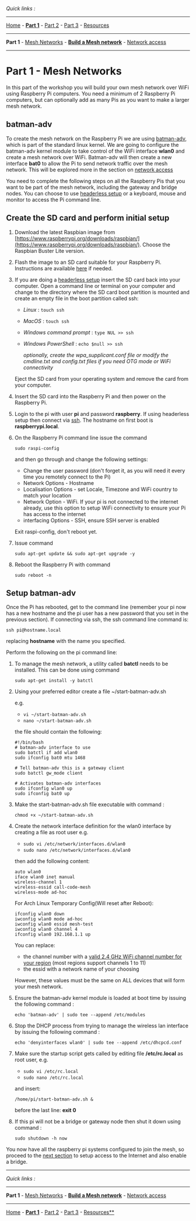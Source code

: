 *Quick links :*
***
[Home](/README.md) - [**Part 1**](/part1/README.md) - [Part 2](/part2/README.md) - [Part 3](/part3/README.md) - [Resources](/additionalResources/README.md)
***
**Part 1** - [Mesh Networks](MESH.md) - [**Build a Mesh network**](PIMESH.md) - [Network access](ROUTE.md)
***

# Part 1 - Mesh Networks

In this part of the workshop you will build your own mesh network over WiFi using Raspberry Pi computers.  You need a minimum of 2 Raspberry Pi computers, but can optionally add as many Pis as you want to make a larger mesh network.

## batman-adv

To create the mesh network on the Raspberry Pi we are using [batman-adv](https://www.open-mesh.org/projects/open-mesh/wiki), which is part of the standard linux kernel.  We are going to configure the batman-adv kernel module to take control of the WiFi interface **wlan0** and create a mesh network over WiFi.  Batman-adv will then create a new interface **bat0** to allow the Pi to send network traffic over the mesh network.  This will be explored more in the section on [network access](ROUTE.md)

You need to complete the following steps on all the Raspberry Pis that you want to be part of the mesh network, including the gateway and bridge nodes.  You can choose to use [headerless setup](/additionalResources/HEADERLESS_SETUP.md) or a keyboard, mouse and monitor to access the Pi command line.

## Create the SD card and perform initial setup

1. Download the latest Raspbian image from [https://www.raspberrypi.org/downloads/raspbian/](https://www.raspberrypi.org/downloads/raspbian/).  Choose the Raspbian Buster Lite version.
2. Flash the image to an SD card suitable for your Raspberry Pi.  Instructions are available [here](https://www.raspberrypi.org/documentation/installation/installing-images/README.md) if needed.
3. If you are doing a [headerless setup](/additionalResources/HEADERLESS_SETUP.md) insert the SD card back into your computer.  Open a command line or terminal on your computer and change to the directory where the SD card boot partition is mounted and create an empty file in the boot partition called ssh:
    - *Linux* : ```touch ssh```
    - *MacOS* : ```touch ssh```
    - *Windows command prompt* : ```type NUL >> ssh```
    - *Windows PowerShell* : ```echo $null >> ssh```

        *optionally, create the wpa_supplicant.conf file or modify the cmdline.txt and config.txt files if you need OTG mode or WiFi connectivity*

    Eject the SD card from your operating system and remove the card from your computer.
4. Insert the SD card into the Raspberry Pi and then power on the Raspberry Pi.
5. Login to the pi with user **pi** and password **raspberry**.  If using headerless setup then connect via [ssh](/additionalResources/COMMAND_LINE_ACCESS.md).  The hostname on first boot is **raspberrypi.local**.  
6. On the Raspberry Pi command line issue the command

    ```sudo raspi-config```

    and then go through and change the following settings:
    - Change the user password (don't forget it, as you will need it every time you remotely connect to the Pi)
    - Network Options - Hostname
    - Localisation Options - set Locale, Timezone and WiFi country to match your location
    - Network Option - WiFi.  If your pi is not connected to the internet already, use this option to setup WiFi connectivity to ensure your Pi has access to the internet
    - interfacing Options - SSH, ensure SSH server is enabled

    Exit raspi-config, don't reboot yet.
7. Issue command

    ```sudo apt-get update && sudo apt-get upgrade -y```
8. Reboot the Raspberry Pi with command

    ```sudo reboot -n```

## Setup batman-adv

Once the Pi has rebooted, get to the command line (remember your pi now has a new hostname and the pi user has a new password that you set in the previous section).  If connecting via ssh, the ssh command line command is:

```ssh pi@hostname.local```

replacing **hostname** with the name you specified.

Perform the following on the pi command line:

1. To manage the mesh network, a utility called **batctl** needs to be installed.  This can be done using command

    ```sudo apt-get install -y batctl```

2. Using your preferred editor create a file ~/start-batman-adv.sh

    e.g.
    - ```vi ~/start-batman-adv.sh```
    - ```nano ~/start-batman-adv.sh```

    the file should contain the following:

    ```text
    #!/bin/bash
    # batman-adv interface to use
    sudo batctl if add wlan0
    sudo ifconfig bat0 mtu 1468

    # Tell batman-adv this is a gateway client
    sudo batctl gw_mode client

    # Activates batman-adv interfaces
    sudo ifconfig wlan0 up
    sudo ifconfig bat0 up
    ```

3. Make the start-batman-adv.sh file executable with command :

    ```text
    chmod +x ~/start-batman-adv.sh
    ```

4. Create the network interface definition for the wlan0 interface by creating a file as root user e.g.

    - ```sudo vi /etc/network/interfaces.d/wlan0```
    - ```sudo nano /etc/network/interfaces.d/wlan0```

    then add the following content:

    ```text
    auto wlan0
    iface wlan0 inet manual
    wireless-channel 1
    wireless-essid call-code-mesh
    wireless-mode ad-hoc
    ```
    For Arch Linux Temporary Config(Will reset after Reboot):
    ````text
    ifconfig wlan0 down
    iwconfig wlan0 mode ad-hoc
    iwconfig wlan0 essid mesh-test
    iwconfig wlan0 channel 4
    ifconfig wlan0 192.168.1.1 up 
    ````
    You can replace:

    - the channel number with a [valid 2.4 GHz WiFi channel number for your region](https://en.wikipedia.org/wiki/List_of_WLAN_channels) (most regions support channels 1 to 11)
    - the essid with a network name of your choosing

    However, these values must be the same on ALL devices that will form your mesh network.

5. Ensure the batman-adv kernel module is loaded at boot time by issuing the following command :

    ```text
    echo 'batman-adv' | sudo tee --append /etc/modules
    ```

6. Stop the DHCP process from trying to manage the wireless lan interface by issuing the following command :

    ```text
    echo 'denyinterfaces wlan0' | sudo tee --append /etc/dhcpcd.conf
    ```

7. Make sure the startup script gets called by editing file **/etc/rc.local** as root user, e.g.

    - ```sudo vi /etc/rc.local```
    - ```sudo nano /etc/rc.local```

    and insert:

    ```text
    /home/pi/start-batman-adv.sh &
    ```

    before the last line: **exit 0**
8. If this pi will not be a bridge or gateway node then shut it down using command :

    ```text
    sudo shutdown -h now
    ```

You now have all the raspberry pi systems configured to join the mesh, so proceed to the [next section](ROUTE.md) to setup access to the Internet and also enable a bridge.

***
*Quick links :*
***
**Part 1** - [Mesh Networks](MESH.md) - [**Build a Mesh network**](PIMESH.md) - [Network access](ROUTE.md)
***
[Home](/README.md) - [**Part 1**](/part1/README.md) - [Part 2](/part2/README.md) - [Part 3](/part3/README.md) - [Resources**](/additionalResources/README.md)
